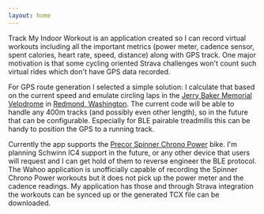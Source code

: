 ```yaml
---
layout: home
---
```

Track My Indoor Workout is an application created so I can record virtual workouts including all the important metrics (power meter, cadence sensor, spent calories, heart rate, speed, distance) along with GPS track. One major motivation is that some cycling oriented Strava challenges won't count such virtual rides which don't have GPS data recorded.

For GPS route generation I selected a simple solution: I calculate that based on the current speed and emulate circling laps in the [Jerry Baker Memorial Velodrome](https://velodrome.org/) in [Redmond, Washington](https://www.google.com/maps/place/Jerry+Baker+Memorial+Velodrome/@47.6659161,-122.1125076,96m/data=!3m1!1e3!4m5!3m4!1s0x0:0x7d3c1ebef878f4c!8m2!3d47.665894!4d-122.1126097). The current code will be able to handle any 400m tracks (and possibly even other length), so in the future that can be configurable. Especially for BLE pairable treadmills this can be handy to position the GPS to a running track.

Currently the app supports the [Precor Spinner Chrono Power](https://www.precor.com/en-us/commercial/cardio/indoor-cycling/spinner-chrono-power) bike. I'm planning Schwinn IC4 support in the future, or any other device that users will request and I can get hold of them to reverse engineer the BLE protocol. The Wahoo application is unofficially capable of recording the Spinner Chrono Power workouts but it does not pick up the power meter and the cadence readings. My application has those and through Strava integration the workouts can be synced up or the generated TCX file can be downloaded.
